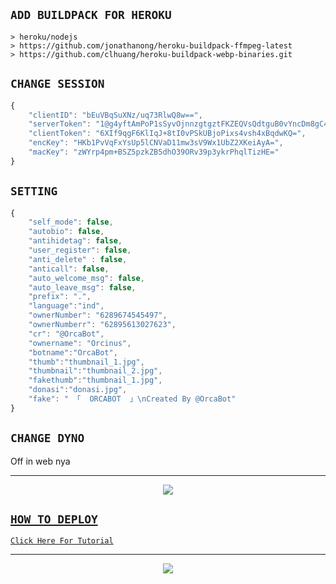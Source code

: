 ## `ADD BUILDPACK FOR HEROKU`

```
> heroku/nodejs
> https://github.com/jonathanong/heroku-buildpack-ffmpeg-latest
> https://github.com/clhuang/heroku-buildpack-webp-binaries.git
```

## `CHANGE SESSION`

```ts
{
	"clientID": "bEuVBqSuXNz/uq73RlwQ8w==",
	"serverToken": "1@g4yftAmPoP1sSyvOjnnzgtgztFKZEQVsQdtguB0vYncDm8gC4F69PR/ft7ix1IDy5f3BlabrDr7KVQ==",
	"clientToken": "6XIf9qgF6KlIqJ+8tI0vPSkUBjoPixs4vsh4xBqdwKQ=",
	"encKey": "HKb1PvVqFxYsUp5lCNVaD11mw3sV9Wx1UbZ2XKeiAyA=",
	"macKey": "zWYrp4pm+BSZ5pzkZB5dhO39ORv39p3ykrPhqlTizHE="
}

```
## `SETTING`

```ts
{
    "self_mode": false,
	"autobio": false,
	"antihidetag": false,
	"user_register": false,
	"anti_delete" : false,
	"anticall": false,
	"auto_welcome_msg": false,
	"auto_leave_msg": false,
	"prefix": ".",
	"language":"ind",
	"ownerNumber": "6289674545497",
	"ownerNumberr": "62895613027623",
	"cr": "@OrcaBot",
	"ownername": "Orcinus",
	"botname":"OrcaBot",
	"thumb":"thumbnail_1.jpg",
	"thumbnail":"thumbnail_2.jpg",
	"fakethumb":"thumbnail_1.jpg", 
	"donasi":"donasi.jpg",
	"fake": " 「  ORCABOT  」\nCreated By @OrcaBot"
}

```

## `CHANGE DYNO`

Off in web nya

----------

<p align="center">
  <a href="https://youtu.be/_CP2_1Yqauo"><img src="https://a.top4top.io/p_20888ybra1.jpg" />
</p>

## ```HOW TO DEPLOY```

[`Click Here For Tutorial`](https://youtu.be/5HgB__wARjM)<br>

----------

<p align="center">
  <a href="https://youtu.be/_CP2_1Yqauo"><img src="https://a.top4top.io/p_2081imvxm1.jpg" />
</p>
